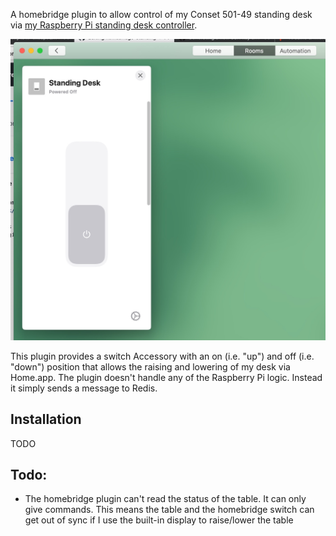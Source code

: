 A homebridge plugin to allow control of my Conset 501-49 standing desk via [my Raspberry Pi standing desk controller](https://github.com/timmyomahony/standing-desk/). 

<img src="https://raw.githubusercontent.com/timmyomahony/homebridge-standing-desk/master/resources/Screenshot%202020-06-21%20at%2014.33.20.jpg" style="max-width=300px">

This plugin provides a switch Accessory with an on (i.e. "up") and off (i.e. "down") position that allows the raising and lowering of my desk via Home.app. The plugin doesn't handle any of the Raspberry Pi logic. Instead it simply sends a message to Redis.

## Installation 

TODO

## Todo:

- The homebridge plugin can't read the status of the table. It can only give commands. This means the table and the homebridge switch can get out of sync if I use the built-in display to raise/lower the table
